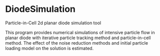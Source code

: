 # DiodeSimulation
Particle-in-Cell 2d planar diode simulation tool

This program provides numerical simulations of intensive particle flow in
planar diode with iterative particle tracking method and particle-in-cell method.
The effect of the noise reduction methods and initial particle loading model on the
solution is estimated.

